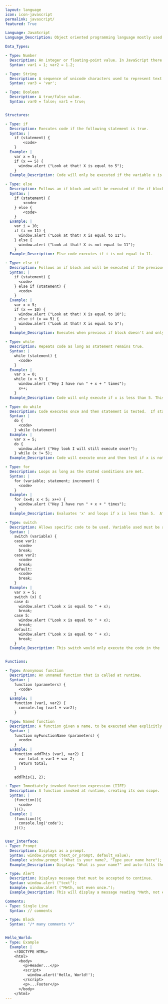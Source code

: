 ```yaml
---
layout: language
icon: icon-javascript
permalink: javascript/
featured: True

Language: JavaScript
Language_Description: Object oriented programming language mostly used to create interactive effects within web browsers.

Data_Types:

- Type: Number
  Description: An integer or floating-point value. In JavaScript there is no distincion between the 2 (internally they are all represented as floating point values).
  Syntax: var1 = 1; var2 = 1.2;

- Type: String
  Description: A sequence of unicode characters used to represent text.
  Syntax: var3 = 'var';

- Type: Boolean
  Description: A true/false value.
  Syntax: var0 = false; var1 = true;


Structures:

- Type: if
  Description: Executes code if the following statement is true.
  Syntax: |
    if (statement) {
        <code>
    }
  Example: |
    var x = 5;
    if (x == 5) {
      window.alert ("Look at that! X is equal to 5");
    }
  Example_Description: Code will only be executed if the variable x is 5.

- Type: else
  Description: Follows an if block and will be executed if the if block isn't.
  Syntax: |
    if (statement) {
        <code>
    } else {
        <code>
    }
  Example: |
    var i = 10;
    if (i == 11) {
      window.alert ("Look at that! X is equal to 11");
    } else {
      window.alert ("Look at that! X is not equal to 11");
    }
  Example_Description: Else code executes if i is not equal to 11.

- Type: else if
  Description: Follows an if block and will be executed if the previous if block wasn't executed and the new parameters are met.
  Syntax: |
    if (statement) {
      <code>
    } else if (statement) {
      <code>
    }
  Example: |
    var x = 5;
    if (x == 10) {
      window.alert ("Look at that! X is equal to 10");
    } else if (x == 5) {
      window.alert ("Look at that! X is equal to 5");
    }
  Example_Description: Executes when previous if block doesn't and only if x equals 5.

- Type: while
  Description: Repeats code as long as statement remains true.
  Syntax: |
    while (statement) {
      <code>
    }
  Example: |
    var x = 0;
    while (x < 5) {
      window.alert ("Hey I have run " + x + " times");
      x++;
    }
  Example_Description: Code will only execute if x is less than 5. This will keep looping until x is greater than 5.

- Type: do while
  Description: Code executes once and then statement is tested.  If statement remains true the do while will keep looping.
  Syntax: |
    do {
      <code>
    } while (statement)
  Example: |
    var x = 5;
    do {
      window.alert ("Hey look I will still execute once!");
    } while (x != 5);
  Example_Description: Code will execute once and then test if x is not equal to 5.  if the statement evaluates to true if will continue to loop, if not it'll move on.

- Type: for
  Description: Loops as long as the stated conditions are met.
  Syntax: |
    for (variable; statement; increment) {
      <code>
    }
  Example: |
    for (x=0; x < 5; x++) {
      window.alert ("Hey I have run " + x + " times");
    }
  Example_Description: Evaluates 'x' and loops if x is less than 5.  After each execution the value of x will increase by '1'.

- Type: switch
  Description: Allows specific code to be used. Variable used must be an integer and the 'vars' must be constant. The switch will jump to the first case that's equal to your stated variable and do the rest of the codes from there (so it'll skip everything before the first case used).  If none of the cases are equal to your variable then it'll only execute the last section of code (the code following 'default').
  Syntax: |
    switch (variable) {
    case var1:
      <code>
      break;
    case var2:
      <code>
      break;
    default:
      <code>
      break;
    }
  Example: |
    var x = 5;
    switch (x) {
    case 4:
      window.alert ("Look x is equal to " + x);
      break;
    case 5:
      window.alert ("Look x is equal to " + x);
      break;
    default:
      window.alert ("Look x is equal to " + x);
      break;
    }
  Example_Description: This switch would only execute the code in the 'case 5' block.


Functions:

- Type: Anonymous function
  Description: An unnamed function that is called at runtime.
  Syntax: |
    function (parameters) {
      <code>
    }
  Example: |
    function (var1, var2) {
      console.log (var1 + var2);
    }

- Type: Named function
  Description: A function given a name, to be executed when explicitly called.
  Syntax: |
    function myFunctionName (parameters) {
      <code>
    }
  Example: |
    function addThis (var1, var2) {
      var total = var1 + var 2;
      return total;
    }

    addThis(1, 2);

- Type: Immediately invoked function expression (IIFE)
  Description: A function invoked at runtime, creating its own scope.
  Syntax: |
    (function(){
      <code>
    })();
  Example: |
    (function(){
      console.log('code');
    })();


User_Interface:
- Type: Prompt
  Description: Displays as a prompt.
  Syntax: window.prompt (text_or_prompt, default_value);
  Example: window.prompt ("What is your name?, "Type your name here");
  Example_Description: Displays "What is your name?" and auto-fills the textbox with "Type your name here."

- Type: Alert
  Description: Displays message that must be accepted to continue.
  Syntax: window.alert ("text");
  Example: window.alert ("Meth, not even once.");
  Example_Description: This will display a message reading "Meth, not even once" and will require the user to acknowledge the message to continue.

Comments:
- Type: Single Line
  Syntax: // comments

- Type: Block
  Syntax: "/* many comments */"


Hello_World:
- Type: Example
  Example: |
    <!DOCTYPE HTML>
    <html>
      <body>
        <p>Header...</p>
        <script>
          window.alert('Hello, World!');
        </script>
        <p>...Footer</p>
      </body>
    </html>
---
```


